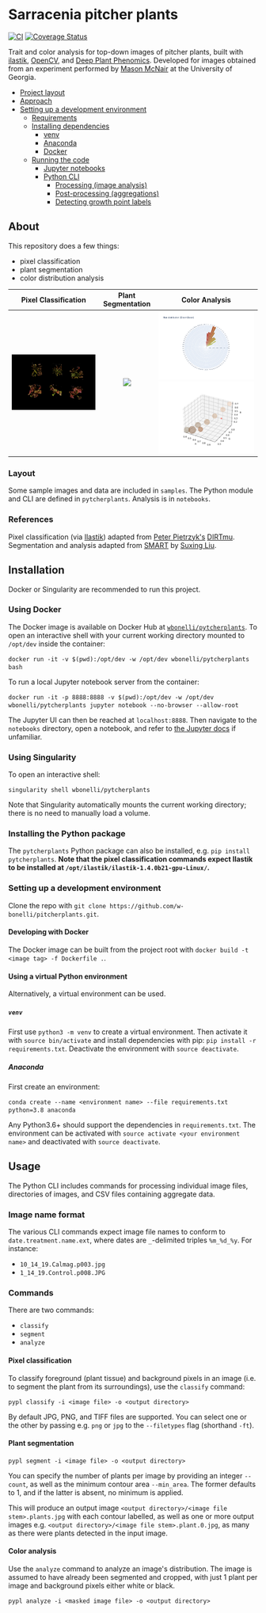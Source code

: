# Sarracenia pitcher plants

[![CI](https://github.com/w-bonelli/pytcherplants/actions/workflows/ci.yaml/badge.svg)](https://github.com/w-bonelli/pytcherplants/actions/workflows/ci.yaml)
[![Coverage Status](https://coveralls.io/repos/github/w-bonelli/pytcherplants/badge.svg?branch=main)](https://coveralls.io/github/w-bonelli/pytcherplants?branch=main)


Trait and color analysis for top-down images of pitcher plants, built with [ilastik](https://www.ilastik.org/), [OpenCV](https://github.com/opencv/opencv-python), and [Deep Plant Phenomics](https://github.com/p2irc/deepplantphenomics). Developed for images obtained from an experiment performed by [Mason McNair](https://github.com/mmcnair91) at the University of Georgia.

<!-- START doctoc generated TOC please keep comment here to allow auto update -->
<!-- DON'T EDIT THIS SECTION, INSTEAD RE-RUN doctoc TO UPDATE -->

- [Project layout](#project-layout)
- [Approach](#approach)
- [Setting up a development environment](#setting-up-a-development-environment)
  - [Requirements](#requirements)
  - [Installing dependencies](#installing-dependencies)
    - [venv](#venv)
    - [Anaconda](#anaconda)
    - [Docker](#docker)
  - [Running the code](#running-the-code)
    - [Jupyter notebooks](#jupyter-notebooks)
    - [Python CLI](#python-cli)
      - [Processing (image analysis)](#processing-image-analysis)
      - [Post-processing (aggregations)](#post-processing-aggregations)
      - [Detecting growth point labels](#detecting-growth-point-labels)

<!-- END doctoc generated TOC please keep comment here to allow auto update -->

## About

This repository does a few things:

- pixel classification
- plant segmentation
- color distribution analysis

| Pixel Classification | Plant Segmentation             |            Color Analysis             | 
|:----------------------------:|:----------------------------:|:-------------------------------------:|
| ![](samples/groups/1_14_19.10_30_20.5V4B3121.masked.jpg) | ![](media/cont.png)  | ![](media/rad.png) ![](media/rgb.png) |

### Layout

Some sample images and data are included in `samples`. The Python module and CLI are defined in `pytcherplants`. Analysis is in `notebooks`.

### References

Pixel classification (via [Ilastik](https://www.ilastik.org/)) adapted from [Peter Pietrzyk's](https://github.com/PeterPieGH) [DIRTmu](https://github.com/Computational-Plant-Science/DIRTmu). Segmentation and analysis adapted from [SMART](https://github.com/Computational-Plant-Science/SMART) by [Suxing Liu](https://github.com/lsx1980).

## Installation

Docker or Singularity are recommended to run this project.

### Using Docker

The Docker image is available on Docker Hub at [`wbonelli/pytcherplants`](https://hub.docker.com/r/wbonelli/pytcherplants). To open an interactive shell with your current working directory mounted to `/opt/dev` inside the container:

```shell
docker run -it -v $(pwd):/opt/dev -w /opt/dev wbonelli/pytcherplants bash
```

To run a local Jupyter notebook server from the container:

```shell
docker run -it -p 8888:8888 -v $(pwd):/opt/dev -w /opt/dev wbonelli/pytcherplants jupyter notebook --no-browser --allow-root
```

The Jupyter UI can then be reached at `localhost:8888`. Then navigate to the `notebooks` directory, open a notebook, and refer to [the Jupyter docs](https://jupyter.org/documentation) if unfamiliar.

### Using Singularity

To open an interactive shell:

```shell
singularity shell wbonelli/pytcherplants
```

Note that Singularity automatically mounts the current working directory; there is no need to manually load a volume.

### Installing the Python package

The `pytcherplants` Python package can also be installed, e.g. `pip install pytcherplants`. **Note that the pixel classification commands expect Ilastik to be installed at `/opt/ilastik/ilastik-1.4.0b21-gpu-Linux/`.**

### Setting up a development environment

Clone the repo with `git clone https://github.com/w-bonelli/pitcherplants.git`. 

#### Developing with Docker

The Docker image can be built from the project root with `docker build -t <image tag> -f Dockerfile .`.

#### Using a virtual Python environment

Alternatively, a virtual environment can be used.

##### `venv`

First use `python3 -m venv` to create a virtual environment. Then activate it with `source bin/activate` and install dependencies with pip: `pip install -r requirements.txt`. Deactivate the environment with `source deactivate`.

##### Anaconda

First create an environment:

```shell
conda create --name <environment name> --file requirements.txt python=3.8 anaconda
```

Any Python3.6+ should support the dependencies in `requirements.txt`. The environment can be activated with `source activate <your environment name>` and deactivated with `source deactivate`.

## Usage

The Python CLI includes commands for processing individual image files, directories of images, and CSV files containing aggregate data.

### Image name format

The various CLI commands expect image file names to conform to `date.treatment.name.ext`, where dates are `_`-delimited triples `%m_%d_%y`. For instance:

- `10_14_19.Calmag.p003.jpg`
- `1_14_19.Control.p008.JPG`

### Commands

There are two commands:

- `classify`
- `segment`
- `analyze`

#### Pixel classification

To classify foreground (plant tissue) and background pixels in an image (i.e. to segment the plant from its surroundings), use the `classify` command:

```shell
pypl classify -i <image file> -o <output directory>
```

By default JPG, PNG, and TIFF files are supported. You can select one or the other by passing e.g. `png` or `jpg` to the `--filetypes` flag (shorthand `-ft`).

#### Plant segmentation

```shell
pypl segment -i <image file> -o <output directory>
```

You can specify the number of plants per image by providing an integer `--count`, as well as the minimum contour area `--min_area`. The former defaults to 1, and if the latter is absent, no minimum is applied.

This will produce an output image `<output directory>/<image file stem>.plants.jpg` with each contour labelled, as well as one or more output images e.g. `<output directory>/<image file stem>.plant.0.jpg`, as many as there were plants detected in the input image.

#### Color analysis

Use the `analyze` command to analyze an image's distribution. The image is assumed to have already been segmented and cropped, with just 1 plant per image and background pixels either white or black.

```shell
pypl analyze -i <masked image file> -o <output directory>
```
